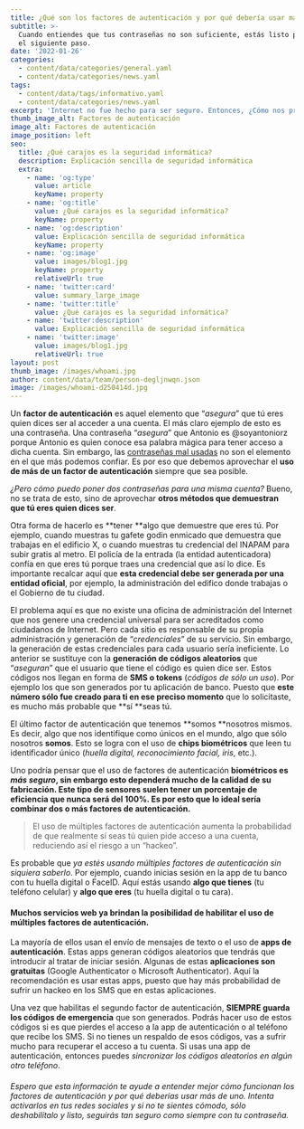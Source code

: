 ```yaml
---
title: ¿Qué son los factores de autenticación y por qué debería usar más de uno?
subtitle: >-
  Cuando entiendes que tus contraseñas no son suficiente, estás listo para dar
  el siguiente paso.
date: '2022-01-26'
categories:
  - content/data/categories/general.yaml
  - content/data/categories/news.yaml
tags:
  - content/data/tags/informativo.yaml
  - content/data/categories/news.yaml
excerpt: 'Internet no fue hecho para ser seguro. Entonces, ¿Cómo nos protegemos?'
thumb_image_alt: Factores de autenticación
image_alt: Factores de autenticación
image_position: left
seo:
  title: ¿Qué carajos es la seguridad informática?
  description: Explicación sencilla de seguridad informática
  extra:
    - name: 'og:type'
      value: article
      keyName: property
    - name: 'og:title'
      value: ¿Qué carajos es la seguridad informática?
      keyName: property
    - name: 'og:description'
      value: Explicación sencilla de seguridad informática
      keyName: property
    - name: 'og:image'
      value: images/blog1.jpg
      keyName: property
      relativeUrl: true
    - name: 'twitter:card'
      value: summary_large_image
    - name: 'twitter:title'
      value: ¿Qué carajos es la seguridad informática?
    - name: 'twitter:description'
      value: Explicación sencilla de seguridad informática
    - name: 'twitter:image'
      value: images/blog1.jpg
      relativeUrl: true
layout: post
thumb_image: /images/whoami.jpg
author: content/data/team/person-degljnwqn.json
image: /images/whoami-d250414d.jpg
---
```

Un **factor de autenticación** es aquel elemento que “*asegura*” que tú eres quien dices ser al acceder a una cuenta. El más claro ejemplo de esto es una contraseña. Una contraseña “*asegura*” que Antonio es @soyantoniorz porque Antonio es quien conoce esa palabra mágica para tener acceso a dicha cuenta. Sin embargo, las [contraseñas mal usadas](https://soyantoniorz.com/blog/password-seguro/) no son el elemento en el que más podemos confiar. Es por eso que debemos aprovechar el **uso de más de un factor de autenticación** siempre que sea posible.

*¿Pero cómo puedo poner dos contraseñas para una misma cuenta?* Bueno, no se trata de esto, sino de aprovechar **otros métodos que demuestran que tú eres quien dices ser**.

Otra forma de hacerlo es **tener **algo que demuestre que eres tú. Por ejemplo, cuando muestras tu gafete godin enmicado que demuestra que trabajas en el edificio X, o cuando muestras tu credencial del INAPAM para subir gratis al metro. El policía de la entrada (la entidad autenticadora) confía en que eres tú porque traes una credencial que así lo dice. Es importante recalcar aquí que **esta credencial debe ser generada por una entidad oficial**, por ejemplo, la administración del edifico donde trabajas o el Gobierno de tu ciudad.

El problema aquí es que no existe una oficina de administración del Internet que nos genere una credencial universal para ser acreditados como ciudadanos de Internet. Pero cada sitio es responsable de su propia administración y generación de “*credenciales*” de su servicio. Sin embargo, la generación de estas credenciales para cada usuario sería ineficiente. Lo anterior se sustituye con la **generación de códigos aleatorios** que “*aseguran*” que el usuario que tiene el código es quien dice ser. Estos códigos nos llegan en forma de **SMS o tokens** (*códigos de sólo un uso*). Por ejemplo los que son generados por tu aplicación de banco. Puesto que **este número sólo fue creado para ti en ese preciso momento** que lo solicitaste, es mucho más probable que **sí **seas tú.

El último factor de autenticación que tenemos **somos **nosotros mismos. Es decir, algo que nos identifique como únicos en el mundo, algo que sólo nosotros **somos**. Esto se logra con el uso de **chips biométricos** que leen tu identificador único (*huella digital, reconocimiento facial, iris*, etc.).

Uno podría pensar que el uso de factores de autenticación **biométricos **es *más seguro*, sin embargo esto dependerá mucho de la calidad de su fabricación. Este tipo de sensores suelen tener un **porcentaje de eficiencia** que nunca será del 100%. Es por esto que** lo ideal sería combinar dos o más factores de autenticación.**

> El uso de múltiples factores de autenticación aumenta la probabilidad de que realmente sí seas tú quien pide acceso a una cuenta, reduciendo así el riesgo a un “hackeo”.

Es probable que *ya estés usando múltiples factores de autenticación sin siquiera saberlo*. Por ejemplo, cuando inicias sesión en la app de tu banco con tu huella digital o FaceID. Aquí estás usando **algo que tienes** (tu teléfono celular) y **algo que eres** (tu huella digital o tu cara).



#### Muchos servicios web ya brindan la posibilidad de habilitar el uso de múltiples factores de autenticación. 

La mayoría de ellos usan el envío de mensajes de texto o el uso de **apps de autenticación**. Estas apps generan códigos aleatorios que tendrás que introducir al tratar de iniciar sesión. Algunas de estas **aplicaciones son gratuitas** (Google Authenticator o Microsoft Authenticator). Aquí la recomendación es usar estas apps, puesto que hay más probabilidad de sufrir un hackeo en los SMS que en estas aplicaciones.

Una vez que habilitas el segundo factor de autenticación, **SIEMPRE guarda los códigos de emergencia** que son generados. Podrás hacer uso de estos códigos si es que pierdes el acceso a la app de autenticación o al teléfono que recibe los SMS. Si no tienes un respaldo de esos códigos, vas a sufrir mucho para recuperar el acceso a tu cuenta. Si usas una app de autenticación, entonces puedes *sincronizar los códigos aleatorios en algún otro teléfono*.



###### Espero que esta información te ayude a entender mejor cómo funcionan los factores de autenticación y por qué deberías usar más de uno. Intenta activarlos en tus redes sociales y si no te sientes cómodo, sólo deshabilítalo y listo, seguirás tan seguro como siempre con tu contraseña.
